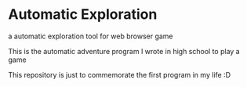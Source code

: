 # Automatic Exploration
a automatic exploration tool for web browser game


This is the automatic adventure program I wrote in high school to play a game


This repository is just to commemorate the first program in my life :D
